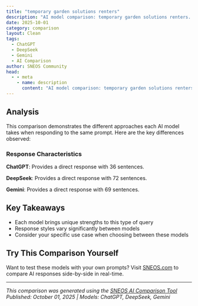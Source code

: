 ```yaml
---
title: "temporary garden solutions renters"
description: "AI model comparison: temporary garden solutions renters..."
date: 2025-10-01
category: comparison
layout: Clean
tags:
  - ChatGPT
  - DeepSeek
  - Gemini
  - AI Comparison
author: SNEOS Community
head:
  - - meta
    - name: description
      content: "AI model comparison: temporary garden solutions renters..."
---
```


<ChatComparison
  title="temporary garden solutions renters"
  prompt="temporary garden solutions renters"
  :responses='{
    "ChatGPT": "If you\u0027re a renter looking to create a garden but need temporary solutions that won\u2019t damage the property or require major changes, here are some great ideas:\n\n### Temporary Garden Solutions for Renters\n\n1. **Container Gardening**\n   - Use pots, planters, or large containers to grow flowers, herbs, or vegetables.\n   - Containers can be moved easily and placed on balconies, patios, or windowsills.\n   - Materials: Plastic pots, fabric grow bags, ceramic containers.\n\n2. **Raised Beds (Freestanding)**\n   - Purchase or build a freestanding raised bed that doesn\u2019t need to be attached to the ground.\n   - Can be filled with soil and moved if necessary.\n   - Ideal for larger vegetable or herb gardens.\n\n3. **Vertical Gardening**\n   - Use trellises, hanging pots, or vertical garden planters.\n   - Great for small spaces and can be hung on fences, walls, or balcony railings.\n   - Avoid nailing or drilling; use hooks or brackets that don\u2019t leave marks.\n\n4. **Window Boxes**\n   - Hang window boxes with brackets that hook onto window sills.\n   - Perfect for herbs, flowers, and small plants.\n   - Easy to remove without damaging windows or walls.\n\n5. **Grow Bags**\n   - Fabric grow bags are lightweight and portable.\n   - Can be placed on patios, balconies, or indoors near windows.\n   - Good for root vegetables, herbs, and flowers.\n\n6. **Hydroponic or Indoor Gardens**\n   - Use small hydroponic setups or grow lights for indoor gardening.\n   - No soil needed, minimal space required.\n   - Perfect if outdoor space is limited.\n\n7. **Temporary Raised Garden Mats or Turf**\n   - Use garden mats that mimic garden beds for placing pots and creating a garden feel.\n   - Can be rolled up and stored when you move.\n\n8. **Hanging Gardens**\n   - Install S-hooks or tension rods in doorways or balconies to hang multiple plants.\n   - Avoid permanent fixtures by using adjustable tension rods.\n\n### Tips for Renters Gardeners\n- Always check lease agreements for any restrictions.\n- Use drip trays under pots to prevent water damage.\n- Avoid digging into soil or making permanent holes.\n- Choose lightweight and portable gardening setups.\n- Consider seasonal plants for easy removal and replacement.\n\nThese solutions allow you to enjoy gardening without risking your security deposit or violating rental terms.",
    "DeepSeek": "Of course! Renting shouldn\u0027t mean you can\u0027t have a beautiful garden. The key is to focus on **flexible, portable, and non-permanent** solutions that you can take with you when you move.\n\nHere is a complete guide to temporary garden solutions for renters, from small balconies to larger patios.\n\n---\n\n### 1. The Philosophy: Think \u0022Containers \u0026 Mobility\u0022\n\nEverything you invest in should be considered a \u0022pot\u0022 first and a plant second. Your goal is to create a garden you can pack up in a weekend.\n\n---\n\n### 2. Container Ideas: Get Creative!\n\nAvoid heavy, breakable terracotta. Opt for lightweight and multi-purpose containers.\n\n*   **Fabric Grow Bags:** Lightweight, affordable, and great for plant roots (they \u0022air-prune\u0022 them). Perfect for tomatoes, peppers, herbs, and even small fruit trees.\n*   **Plastic \u0026 Resin Pots:** Lightweight, durable, and come in many stylish designs that mimic ceramic.\n*   **Galvanized Tubs \u0026 Buckets:** Rustic and charming. **Always drill drainage holes** in the bottom.\n*   **Wooden Crates \u0026 Wine Boxes:** Line them with landscape fabric or a plastic bag (with holes) to prevent rot and contain soil.\n*   **Hanging Baskets \u0026 Macram\u00E9 Hangers:** Perfect for trailing plants like ivy, pothos, petunias, and strawberries. They free up floor space.\n*   **Tiered Plant Stands \u0026 Shelving Units:** A \u0022vertical garden\u0022 lets you grow up, not out. You can fit dozens of pots in a small footprint.\n*   **Old Kitchenware:** Colanders, teapots, and mason jars can be fun for small herbs and succulents.\n\n---\n\n### 3. Smart Layout \u0026 Space Hacks\n\n*   **Create \u0022Zones\u0022:** Use outdoor rugs, a grouping of pavers, or a wooden pallet as a base to define your garden area. This makes it look intentional and cohesive.\n*   **Use Caddies \u0026 Trollies:** Place pots on wheeled plant caddies. This makes rearranging a breeze and allows you to easily move sun-loving plants to follow the light.\n*   **Window Boxes:** If your landlord allows, use **no-drill window box brackets** that hook over the window sill.\n*   **Vertical Gardens:**\n    *   **Shoe Organizers:** The classic! A hanging fabric shoe organizer with pockets is perfect for leafy greens, herbs, and strawberries.\n    *   **Pallet Gardens:** Stand a pallet upright, staple landscape fabric to the back and sides, fill with soil, and plant in the slats. (Ensure the pallet is safe/untreated).\n    *   **Wall-Mounted Gutter Systems:** Attach gutters to a fence or wall (with landlord permission or using temporary hooks) for a sleek, modern herb garden.\n\n---\n\n### 4. What to Grow: Fast, Forgiving \u0026 Portable\n\nChoose plants that won\u0027t suffer from being moved and give you quick satisfaction.\n\n*   **Herbs:** Basil, Mint, Chives, Parsley, Cilantro, Rosemary. They thrive in pots and you\u0027ll use them daily.\n*   **Salad Greens:** Lettuce, Arugula, Spinach, Kale. They grow quickly and can be harvested multiple times (\u0022cut-and-come-again\u0022).\n*   **Vegetables:**\n    *   **Easy \u0026 Prolific:** Cherry Tomatoes, Peppers, Bush Beans, Radishes.\n    *   **Compact Varieties:** Look for keywords like \u0022patio,\u0022 \u0022bush,\u0022 \u0022dwarf,\u0022 or \u0022container\u0022 on seed packets.\n*   **Flowers for Color:**\n    *   **Annuals:** Petunias, Marigolds, Pansies, Nasturtiums (edible too!). They bloom all season and you don\u0027t have to worry about them next year.\n    *   **Easy Perennials:** If you want to invest in plants you can take with you, consider hardy perennials like Sedum, Lavender, or Heuchera.\n*   **Fruits:**\n    *   Strawberries (in hanging baskets or pots)\n    *   Dwarf Blueberry bushes (they need acidic soil, easy to maintain in a pot)\n\n---\n\n### 5. \u0022Fake It Till You Make It\u0022 \u0026 Decor\n\n*   **Outdoor Rugs:** Instantly define and cozy up a balcony or patio.\n*   **String Lights/Fairy Lights:** The easiest way to create a magical ambiance in the evening.\n*   **Seating:** Use foldable chairs, stools, or floor cushions that can be easily stored.\n*   **Water Feature:** A small, solar-powered fountain in a bowl adds the sound of water without any plumbing.\n\n---\n\n### 6. The \u0022Moving Day\u0022 Plan\n\nThis is the most important part! Be prepared to take your garden with you.\n\n1.  **Stop Watering:** A few days before the move, stop watering your pots. Dry soil is significantly lighter.\n2.  **Prune \u0026 Harvest:** Give plants a light prune to make them less bulky. Harvest any ripe vegetables or herbs.\n3.  **Pack Smart:**\n    *   Use cardboard boxes with dividers (like wine boxes) to transport smaller pots.\n    *   For larger pots, use a dolly and load them directly into the truck last.\n    *   Wrap delicate plants in lightweight garden fleece or newspaper to protect them from wind during the move.\n\n---\n\n### What to AVOID:\n\n*   **Digging in the Ground:** Unless you have explicit, written permission from your landlord.\n*   **Planting Trees/Shrubs in the Ground:** They are difficult and damaging to remove later.\n*   **Heavy, Permanent Planters:** You\u0027ll regret it on moving day.\n*   **Invasive Plants:** Like mint or bamboo, even in pots\u2014if they escape, you could be liable for damaging the property\u0027s landscaping.\n\n### Quick-Start Project Ideas:\n\n*   **The Herb Ladder:** Take an old wooden ladder and place planks or pots on the rungs.\n*   **The Balcony Salad Bar:** A long, narrow planter box dedicated to mixed salad greens.\n*   **The Salsa Pot:** One large pot with a tomato plant, a pepper plant, and some cilantro.\n*   **The Succulent Table:** A collection of low-maintenance succulents in quirky, small containers on a side table.\n\nBy embracing these temporary solutions, you can create a thriving, personal oasis that brings you joy without compromising your rental agreement or your security deposit. Happy gardening",
    "Gemini": "Renting a property doesn\u0027t mean you have to forgo the joys of gardening. Here are some temporary garden solutions tailored for renters, focusing on portability, minimal impact, and budget-friendliness:\n\n**1. Container Gardening (The Classic Choice):**\n\n*   **Pots \u0026 Planters:**\n    *   **Variety is key:** Use a mix of sizes, shapes, and materials (terracotta, plastic, resin).\n    *   **Drainage is essential:** Ensure all containers have drainage holes. Use a good-quality potting mix.\n    *   **Lightweight options:** Consider resin or plastic pots for easier moving.\n    *   **Self-watering pots:** Great for low-maintenance gardening, especially if you travel.\n*   **Hanging Baskets:**\n    *   **Maximize space:** Perfect for balconies, patios, or even indoor gardening near a window.\n    *   **Secure hanging:** Ensure hooks or brackets are securely attached and can support the weight of the basket when full.\n*   **Grow Bags:**\n    *   **Lightweight \u0026 portable:** Fabric grow bags are breathable and easily moved.\n    *   **Space-saving:** Can be used on patios, balconies, or even indoors.\n    *   **Affordable:** Often less expensive than traditional pots.\n*   **What to Grow:**\n    *   **Herbs:** Basil, mint, rosemary, thyme, oregano \u2013 easy to grow and useful in the kitchen.\n    *   **Vegetables:** Tomatoes, peppers, lettuce, spinach, strawberries \u2013 choose compact or dwarf varieties.\n    *   **Flowers:** Petunias, geraniums, marigolds, impatiens \u2013 add color and attract pollinators.\n    *   **Consider sunlight:** Match plants to the amount of sunlight your space receives.\n\n**2. Raised Garden Beds (Portable Options):**\n\n*   **Modular Raised Beds:**\n    *   **Easy assembly \u0026 disassembly:** Often made of plastic or wood, they can be put together and taken apart quickly.\n    *   **No digging required:** Protects the existing lawn or patio surface.\n    *   **Good for larger gardens:** Provides more growing space than individual containers.\n*   **Wooden Pallet Gardens (DIY Option):**\n    *   **Upcycled \u0026 budget-friendly:** Source free wooden pallets.\n    *   **Line with landscape fabric:** Create individual planting pockets within the pallet.\n    *   **Consider safety:** Ensure pallets are heat-treated (HT) and not chemically treated (MB).\n*   **Consider weight**: Especially when filled with soil, make sure that they are not too heavy for your deck.\n\n**3. Vertical Gardening:**\n\n*   **Trellises:**\n    *   **Support climbing plants:** Clematis, morning glory, climbing roses, beans, peas.\n    *   **Freestanding or wall-mounted:** Choose options that don\u0027t require permanent attachment to the building.\n*   **Living Walls (Modular Systems):**\n    *   **Pre-made panels or pockets:** Easy to install and remove.\n    *   **Great for small spaces:** Adds greenery to walls or fences.\n*   **Hanging Shoe Organizers:**\n    *   **Affordable \u0026 easy:** Fill the pockets with soil and plant herbs or small flowers.\n    *   **Hang on a balcony railing or fence.**\n*   **Ladder Gardens:**\n    *   **Repurpose an old ladder:** Place pots or plants on each rung.\n\n**4. Indoor Gardening:**\n\n*   **Houseplants:**\n    *   **Air-purifying plants:** Snake plants, spider plants, peace lilies.\n    *   **Low-maintenance options:** ZZ plants, succulents, cacti.\n    *   **Consider lighting:** Place plants in areas with appropriate light levels.\n*   **Herb Gardens:**\n    *   **Grow herbs on a windowsill:** Basil, mint, chives, parsley.\n    *   **Use a grow light:** Supplement natural light, especially in winter.\n*   **Sprouts \u0026 Microgreens:**\n    *   **Easy to grow indoors:** Requires minimal space and equipment.\n    *   **Harvest in days:** Provides fresh greens quickly.\n\n**5. Ground Cover (Consider Carefully):**\n\n*   **Mulch:**\n    *   **Protect existing grass:** Cover the ground with mulch to prevent weeds and retain moisture.\n    *   **Easily removable:** Can be removed when you move out.\n*   **Gravel or Stepping Stones:**\n    *   **Create pathways or small patios:** Add visual interest and prevent mud.\n    *   **Use landscape fabric underneath:** Makes removal easier.\n*   **Temporary Ground Cover Plants (with Permission!):**\n    *   **Creeping thyme or clover:** Low-growing plants that can be easily removed or replanted. *Always get landlord permission first!*\n    *   **Must consider soil compatibility:** What does the landlord currently have in the yard, and what groundcover are you planting?\n\n**Key Considerations for Renters:**\n\n*   **Landlord Approval is Essential:** *Always* get written permission from your landlord before making any changes to the property, even temporary ones. Discuss your plans in detail and be willing to compromise.\n*   **Protect the Property:**\n    *   **Use saucers under pots:** Prevent water from damaging patios or decks.\n    *   **Avoid direct contact with walls:** Use trellises or other structures to protect the building.\n    *   **Don\u0027t damage existing landscaping:** Be careful not to harm trees, shrubs, or lawns.\n*   **Portability:** Choose lightweight containers and structures that are easy to move when you leave.\n*   **Reversibility:** Ensure that any changes you make can be easily reversed without causing damage.\n*   **Budget:** Start small and invest in affordable options.\n*   **Soil Considerations**:  If planting into the ground, understand the existing soil conditions.  If using new soil, consider amending the native soil when you leave to help it return to its original state.\n\n**Tips for Success:**\n\n*   **Start small:** Don\u0027t overwhelm yourself with a large garden. Begin with a few easy-to-grow plants.\n*   **Research plant care:** Understand the specific needs of your plants, including sunlight, water, and fertilizer.\n*   **Water regularly:** Keep your plants well-hydrated, especially during hot weather.\n*   **Fertilize as needed:** Use a balanced fertilizer to promote healthy growth.\n*   **Pest control:** Monitor your plants for pests and diseases, and take action as needed.\n*   **Enjoy the process:** Gardening should be a relaxing and rewarding experience.\n\nBy following these tips, you can create a beautiful and productive garden in your rental property without causing damage or violating your lease agreement. Remember to communicate with your landlord and be respectful of the property. Good luck!\n"
  }'
  published-date="17:58"
/>

## Analysis

This comparison demonstrates the different approaches each AI model takes when responding to the same prompt. Here are the key differences observed:

### Response Characteristics

**ChatGPT**: Provides a direct response with 36 sentences. 

**DeepSeek**: Provides a direct response with 72 sentences. 

**Gemini**: Provides a direct response with 69 sentences. 

## Key Takeaways

- Each model brings unique strengths to this type of query
- Response styles vary significantly between models
- Consider your specific use case when choosing between these models

## Try This Comparison Yourself

Want to test these models with your own prompts? Visit [SNEOS.com](https://sneos.com) to compare AI responses side-by-side in real-time.

---

*This comparison was generated using the [SNEOS AI Comparison Tool](https://sneos.com)*
*Published: October 01, 2025 | Models: ChatGPT, DeepSeek, Gemini*
